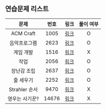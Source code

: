 ## 연습문제 리스트
|문제|번호|링크|풀이 여부|
|:---:|:---:|:---:|:---:|
|ACM Craft|1005|[링크](http://boj.kr/1005)|O|
|음악프로그램|2623|[링크](http://boj.kr/2623)|O|
|게임 개발|1516|[링크](http://boj.kr/1516)|X|
|작업|2056|[링크](http://boj.kr/2056)|O|
|장난감 조립|2637|[링크](http://boj.kr/2637)|O|
|줄 세우기|2252|[링크](http://boj.kr/2252)|O|
|Strahler 순서|9470|[링크](http://boj.kr/9470)|X|
|영우는 사기꾼?|14676|[링크](http://boj.kr/14676)|X|

